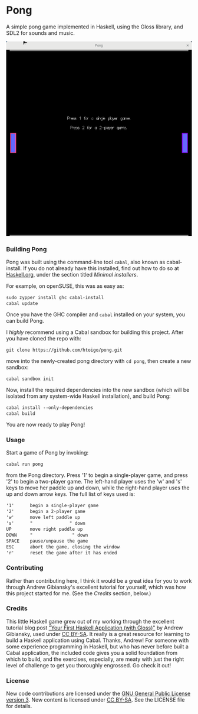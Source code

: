 # Pong

A simple pong game implemented in Haskell, using the Gloss library, and SDL2 for
sounds and music.

![Sample Game](images/pong.gif "Sample Game")

### Building Pong

Pong was built using the command-line tool `cabal`, also known as cabal-install.
If you do not already have this installed, find out how to do so at
[Haskell.org](https://www.haskell.org/downloads), under the section titled
*Minimal installers*.

For example, on openSUSE, this was as easy as:

    sudo zypper install ghc cabal-install
    cabal update

Once you have the GHC compiler and `cabal` installed on your system, you can
build Pong.

I *highly* recommend using a Cabal sandbox for building this project.
After you have cloned the repo with:

    git clone https://github.com/htoigo/pong.git

move into the newly-created pong directory with `cd pong`, then create a new
sandbox:

    cabal sandbox init

Now, install the required dependencies into the new sandbox (which will be
isolated from any system-wide Haskell installation), and build Pong:

    cabal install --only-dependencies
    cabal build

You are now ready to play Pong!

### Usage

Start a game of Pong by invoking:

    cabal run pong

from the Pong directory. Press '1' to begin a single-player game, and press '2'
to begin a two-player game. The left-hand player uses the 'w' and 's' keys to
move her paddle up and down, while the right-hand player uses the up and down
arrow keys. The full list of keys used is:

    '1'      begin a single-player game
    '2'      begin a 2-player game
    'w'      move left paddle up
    's'      "              " down
    UP       move right paddle up
    DOWN     "               " down
    SPACE    pause/unpause the game
    ESC      abort the game, closing the window
    'r'      reset the game after it has ended

### Contributing

Rather than contributing here, I think it would be a great idea for you to work
through Andrew Gibiansky's excellent tutorial for yourself, which was how this
project started for me. (See the *Credits* section, below.)

### Credits

This little Haskell game grew out of my working through the excellent tutorial
blog post ["Your First Haskell Application (with
Gloss)"](http://andrew.gibiansky.com/blog/haskell/haskell-gloss) by Andrew
Gibiansky, used under [CC
BY-SA](https://creativecommons.org/licenses/by-sa/4.0). It really is a great
resource for learning to build a Haskell application using Cabal. Thanks,
Andrew! For someone with some experience programming in Haskell, but who has
never before built a Cabal application, the included code gives you a solid
foundation from which to build, and the exercises, especially, are meaty with
just the right level of challenge to get you thoroughly engrossed. Go check it
out!

### License

New code contributions are licensed under the [GNU General Public License
version 3](https://www.gnu.org/copyleft/gpl.html). New content is licensed under
[CC BY-SA](https://creativecommons.org/licenses/by-sa/4.0). See the LICENSE file
for details.
